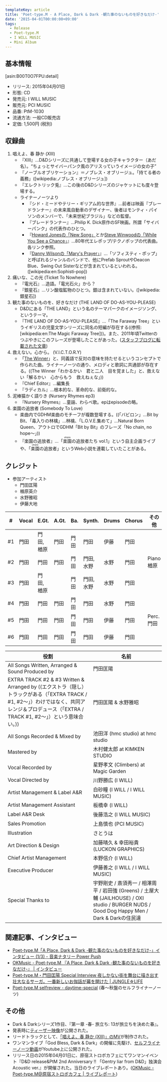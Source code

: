 ```yaml
---
templateKey: article
title: 'Poet-type.M - A Place, Dark & Dark -観た事のないものを好きなだけ-'
date: '2015-04-01T00:00:00+09:00'
tags:
  - Release
  - Poet-type.M
  - I WILL MUSIC
  - Mini Album
---
```

## 基本情報

[asin:B00T0O7FPU:detail]

* リリース: 2015年04月01日
* 形態: CD
* 発売元: I WILL MUSIC
* 販売元: PCI MUSIC
* 品番: PtM-1030
* 流通方法: 一般CD販売店
* 定価: 1,500円 (税別)

## 収録曲

1. 唱えよ、春 静か (XIII)
   * 『XIII』…D&Dシリーズに共通して登場する女の子キャラクター（あだ名）。<q>ちょっとサイバーパンク風のアリスっていうイメージの女の子</q>
   * 『ノーブルオブリケーション』＝ノブレス・オブリージュ。「持てる者の義務」([wikipedia:ノブレス・オブリージュ])
   * 『エレクトリック兎』…この後のD&Dシリーズのジャケットにも度々登場する。
   * ライナーノーツより
      * 『シド・ミードやテリー・ギリアム的な世界』…前者は映画『ブレードランナー』の未来風自動車のデザイナー、後者はモンティ・パイソンのメンバーで、「未来世紀ブラジル」などの監督。
      * 『ブレードランナー』…Philip K. Dick原作のSF映画。所謂「サイバーパンク」の代表作のひとつ。
      * 『[Howard Jonesの「New Song」](https://www.youtube.com/results?search_query=Howard+Jones+New+Song)とか[Steve Winwoodの「While You See a Chance」](https://www.youtube.com/watch?v=0j6g_uUhH2c)』…80年代エレポップ/テクノポップの代表曲。各リンク参照。
      * 『[Danny Wilsonの「Mary's Prayer」](https://www.youtube.com/watch?v=7hqgC3W9GUI)』…「ソフィスティ・ポップ」と呼ばれるジャンルのバンドで、他にPrefab SproutやDeacon Blue、Swing Out Sisterなどが含まれているといわれる。([wikipedia:en:Sophisti-pop])
1. 痛いな、この光 (Ticket To Nowhere)
   * 『電光石』…造語。「電光石火」から？
   * 『銀星石』…リン酸塩鉱物のひとつ。銀は含まれていない。([wikipedia:銀星石])
1. 観た事のないものを、好きなだけ (THE LAND OF DO-AS-YOU-PLEASE)
   * D&Dにある「THE LAND」という名のテーマパークのイメージソング、というテーマ。
   * 『THE LAND OF DO-AS-YOU-PLEASE』…「The Faraway Tree」というイギリスの児童文学シリーズに同名の短編が存在する((参照: [wikipedia:en:The Magic Faraway Tree]))。また、2011年頃Twitterのつぶやきにこのフレーズが登場したことがあった。([スタッフブログに転載された文章](http://ameblo.jp/gdhm-staff/entry-10782570536.html))
1. 救えない。心から。 (V.I.C.T.O.R.Y)
   * 「[The Winner](/articles/2012-04-14-000001)」と、同義語で反対の意味を持たせるというコンセプトで作られた曲。ライナーノーツの通り、メロディと歌詞に共通部が存在する。((The Winner「わかるかい　君と二人　目を覚ました」と、救えない「解るかい　心からもう　救えねぇな」))
   * 『Chief Editor』…編集長
   * 『ラディカル』…根本的な、革命的な、前衛的な。
1. 泥棒猫かく語りき (Nursery Rhymes ep3)
   * 『Nursery Rhymes』…童謡、わらべ歌。epはepisodeの略。
1. 楽園の追放者 (Somebody To Love)<br>
   * 楽曲内でGDHM楽曲のモチーフが複数登場する。((「バビロン」…Bit by Bit、「毒入りの林檎」…林檎、「L.O.V.E.集めて」…Natural Born Queen、アウトロでGDHM「Bit by Bit」のフレーズ「No chain, no hope～」))
   * 『楽園の追放者』…「<ruby>楽園<rt>utopia</rt></ruby>の追放者たち vol.1」という自主企画ライブや、「<ruby>楽園<rt>utopia</rt></ruby>の追放者」というWeb小説を連載していたことがある。

## クレジット

* 参加アーティスト
   * 門田匡陽
   * 楢原英介
   * 水野雅昭
   * 伊藤大地

\#  |Vocal | E.Gt.      |A.Gt. |  Ba. |Synth.|Drums |Chorus| その他
-|-|-|-|-|-|-|-|-
\#1 | 門田 | 門田, 楢原 | 門田 | 門田 | 門田 | 伊藤 | 門田 |
\#2 | 門田 | 門田       | 門田 | 門田 | 門田, 水野 | 水野 | 門田 | Piano 楢原
\#3 | 門田 | 門田, 楢原 |      | 門田 | 門田, 水野 | 水野 | 門田 |
\#4 | 門田 | 門田       | 門田 | 門田 | 門田 | 水野 | 門田 |
\#5 | 門田 | 門田       | 門田 | 門田 | 門田 | 伊藤 | 門田 | Perc. 門田
\#6 | 門田 | 門田       | 門田 | 門田 | 門田 | 伊藤 | 門田 |

役割 | 名前
-|-
All Songs Written, Arranged & Sound Produced by | 門田匡陽
EXTRA TRACK #2 & #3 Written & Arranged by ((エクストラ（隠し）トラックがある（「EXTRA TRACK / #1, #2～」）わけではなく、共同アレンジ＆プロデュース（「EXTRA / TRACK #1, #2～」）という意味合い。)) | 門田匡陽 & 水野雅昭
All Songs Recorded & Mixed by | 池田洋 (hmc studio) at hmc studio
Mastered by | 木村健太郎 at KIMKEN STUDIO
Vocal Recorded by | 星野孝文 (Climbers) at Magic Garden
Vocal Directed by | 川野勝広 (I WILL)
Artist Management & Label A&R | 白砂瞳 (I WILL / I WILL MUSIC)
Artist Management Assistant | 板橋幸 (I WILL)
Label A&R Desk | 後藤浩之 (I WILL MUSIC)
Sales Promotion | 上島慎也 (PCI MUSIC)
Illustration | さとうは
Art Direction & Design | 加藤晴久 & 幸田裕貴 (LUCKON GRAPHICS)
Chief Artist Management | 本野信介 (I WILL)
Executive Producer | 伊藤善之 (I WILL / I WILL MUSIC)
Special Thanks to | 宇野剛史 / 斎須秀一 / 相澤周平 / 岩田強 (Greens) / 土屋大輔 (JAILHOUSE) / OXI studio / BURGER NUDS / Good Dog Happy Men / Dark & Darkの住民達

## 関連記事、インタビュー

* [Poet-type.M「A Place, Dark & Dark -観た事のないものを好きなだけ-」インタビュー (1/3) - 音楽ナタリー Power Push](http://natalie.mu/music/pp/poettypem)
* [OKMusic - Poet-type.M 『A Place, Dark & Dark -観た事のないものを好きなだけ-』 | インタビュー](http://okmusic.jp/#!/ups/interviews/2314)
* [Poet-type.M・門田匡陽 Special Interview 夜しかない街を舞台に描き出す壮大なるサーガ。一番新しいお伽話が幕を開けた | JUNGLE☆LIFE](http://www.jungle.ne.jp/sp_post/poet-type-m-2/)
* [Poet-type.M selfreview - daytime-special](http://eggman.jp/daytime/special/2016/02/interview_36/) (春～秋盤のセルフライナーノーツ)

## その他

* Dark & Darkシリーズ1作目、『第一章 -春- 旅立ち: 13が旅立ちを決めた春』。
* 発表時に[ティーザー映像](https://www.youtube.com/watch?v=s06_8fcwrjY)が公開された。
* リードトラックとして、[「唱えよ、春 静か (XIII)」のMV](https://www.youtube.com/watch?v=CLIzaqYpq1A)が制作された。
* ワンマンライブ「God Bless, Dark & Dark」の開催に先駆け、[セルフライナーノーツ動画](https://www.youtube.com/watch?v=M1LEuNYa044)がYoutube上に公開された。
* リリース日の2015年04月01日に、原宿ストロボカフェにてワンマンイベント『D&D release&PtM 2nd Anniversary !! 「Gentry liar from D&D」独演会 Acoustic ver.』が開催された。当日のライブレポートあり。([OKMusic - Poet-type.M@原宿ストロボカフェ | ライブレポート](http://okmusic.jp/#!/ups/reports/1345))
